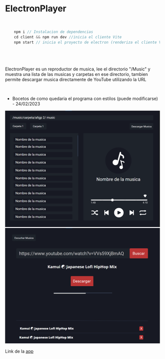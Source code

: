 <h1> ElectronPlayer</h1>
<br>

```js
    npm i // Instalacion de dependencias
    cd client && npm run dev //inicia el cliente Vite
    npm start // inicia el proyecto de electron (renderiza el cliente Vite)
```

#

<br>
<p>ElectronPlayer es un reproductor de musica, lee el directorio "/Music" y muestra una lista de las musicas y carpetas en ese directorio, tambien permite descargar musica directamente de YouTube utilizando la URL</p>

<br>

- Bocetos de como quedaria el programa con estilos (puede modificarse) - 24/02/2023

![Reproductor](img/rep.png)
<br>
![Descargar](img/dow.png)


Link de la [app](https://www.mediafire.com/file/h1cdwk4ia5qxjgg/ElectronPlayer+Setup+1.0.5.exe/file)
